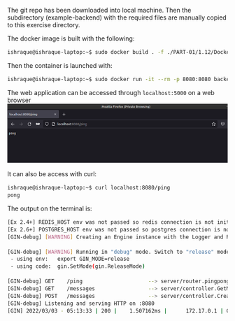 The git repo has been downloaded into local machine.
Then the subdirectory (example-backend) with the required files are manually copied to this exercise directory.

The docker image is built with the following:
```sh
ishraque@ishraque-laptop:~$ sudo docker build . -f ./PART-01/1.12/Dockerfile -t backend
```

Then the container is launched with:
```sh
ishraque@ishraque-laptop:~$ sudo docker run -it --rm -p 8080:8080 backend
```

The web application can be accessed through ```localhost:5000``` on a web browser
![accessing the web application](./browser_screenshot_EX1.13.png)

It can also be access with curl:
```sh
ishraque@ishraque-laptop:~$ curl localhost:8080/ping
pong
```

The output on the terminal is:
```sh
[Ex 2.4+] REDIS_HOST env was not passed so redis connection is not initialized
[Ex 2.6+] POSTGRES_HOST env was not passed so postgres connection is not initialized
[GIN-debug] [WARNING] Creating an Engine instance with the Logger and Recovery middleware already attached.

[GIN-debug] [WARNING] Running in "debug" mode. Switch to "release" mode in production.
 - using env:   export GIN_MODE=release
 - using code:  gin.SetMode(gin.ReleaseMode)

[GIN-debug] GET    /ping                     --> server/router.pingpong (4 handlers)
[GIN-debug] GET    /messages                 --> server/controller.GetMessages (4 handlers)
[GIN-debug] POST   /messages                 --> server/controller.CreateMessage (4 handlers)
[GIN-debug] Listening and serving HTTP on :8080
[GIN] 2022/03/03 - 05:13:33 | 200 |    1.507162ms |      172.17.0.1 | GET      "/ping"
```